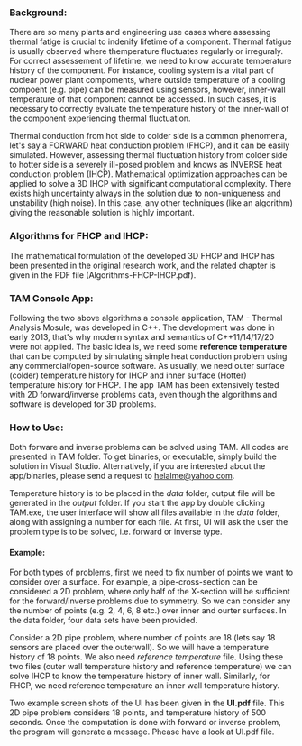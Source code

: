 ### Background:
There are so many plants and engineering use cases where assessing thermal fatige is crucial to indenify lifetime of a component. Thermal fatigue is usually observed where themperature fluctuates regularly or irreguraly. For correct assessement of lifetime, we need to know accurate temperature history of the component. For instance, cooling system is a vital part of nuclear power plant compoments, where outside temperature of a cooling compoent (e.g. pipe) can be measured using sensors, however, inner-wall temperature of that component cannot be accessed. In such cases, it is necessary to correctly evaluate the temperature history of the inner-wall of the component experiencing thermal fluctuation.

Thermal conduction from hot side to colder side is a common phenomena, let's say a FORWARD heat conduction problem (FHCP), and it can be easily simulated. However, assessing thermal fluctuation history from colder side to hotter side is a severely ill-posed problem and knows as INVERSE heat conduction problem (IHCP). Mathematical optimization approaches can be applied to solve a 3D IHCP with significant computational complexity. There exists high uncertainty always in the solution due to non-uniqueness and unstability (high noise). In this case, any other techniques (like an algorithm) giving the reasonable solution is highly important. 

### Algorithms for FHCP and IHCP:
The mathematical formulation of the developed 3D FHCP and IHCP has been presented in the original research work, and the related chapter is given in the PDF file (Algorithms-FHCP-IHCP.pdf).

### TAM Console App:
Following the two above algorithms a console application, TAM - Thermal Analysis Mosule, was developed in C++. The development was done in early 2013, that's why modern syntax and semantics of C++11/14/17/20 were not applied. The basic idea is, we need some **reference temperature** that can be computed by simulating simple heat conduction problem using any commercial/open-source software. As usually, we need outer surface (colder) temperature history for IHCP and inner surface (Hotter) temperature history for FHCP. The app TAM has been extensively tested with 2D forward/inverse problems data, even though the algorithms and software is developed for 3D problems.

### How to Use:
Both forware and inverse problems can be solved using TAM. All codes are presented in TAM folder. To get binaries, or executable, simply build the solution in Visual Studio. Alternatively, if you are interested about the app/binaries, please send a request to helalme@yahoo.com.

Temperature history is to be placed in the *data* folder, output file will be generated in the *output* folder. If you start the app by double clicking TAM.exe, the user interface will show all files available in the *data* folder, along with assigning a number for each file. At first, UI will ask the user the problem type is to be solved, i.e. forward or inverse type. 

#### Example:
For both types of problems, first we need to fix number of points we want to consider over a surface. For example, a pipe-cross-section can be considered a 2D problem, where only half of the X-section will be sufficient for the forward/inverse problems due to symmetry. So we can consider any the number of points (e.g. 2, 4, 6, 8 etc.) over inner and ourter surfaces. In the data folder, four data sets have been provided. 

Consider a 2D pipe problem, where number of points are 18 (lets say 18 sensors are placed over the outerwall). So we will have a temperature history of 18 points. We also need *reference temperature* file. Using these two files (outer wall temperature history and reference temperature) we can solve IHCP to know the temperature history of inner wall. Similarly, for FHCP, we need reference temperature an inner wall temperature history.

Two example screen shots of the UI has been given in the **UI.pdf** file. This 2D pipe problem considers 18 points, and temperature history of 500 seconds. Once the computation is done with forward or inverse problem, the program will generate a message. Phease have a look at UI.pdf file.  



